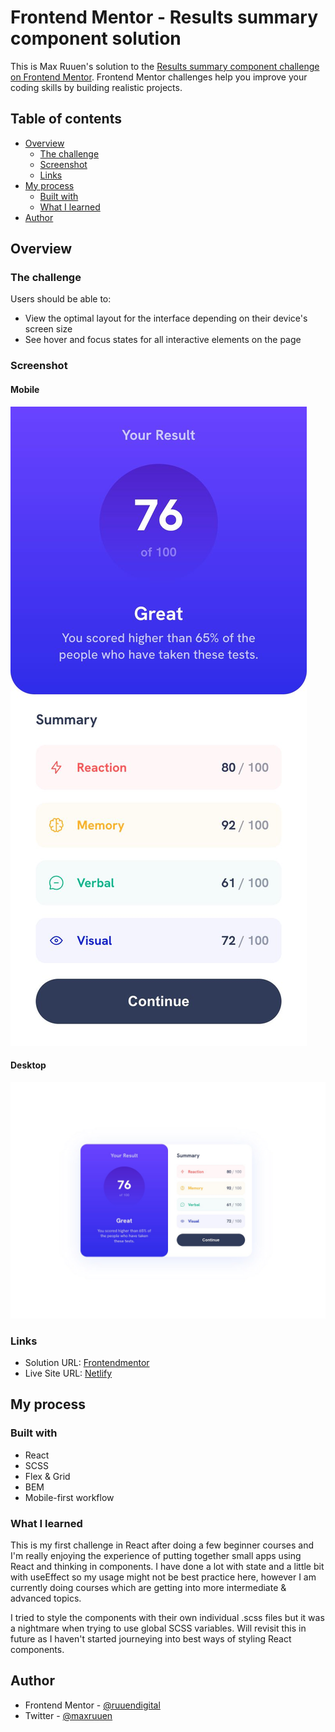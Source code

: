 # Frontend Mentor - Results summary component solution

This is Max Ruuen's solution to the [Results summary component challenge on Frontend Mentor](https://www.frontendmentor.io/challenges/results-summary-component-CE_K6s0maV). Frontend Mentor challenges help you improve your coding skills by building realistic projects.

## Table of contents

- [Overview](#overview)
  - [The challenge](#the-challenge)
  - [Screenshot](#screenshot)
  - [Links](#links)
- [My process](#my-process)
  - [Built with](#built-with)
  - [What I learned](#what-i-learned)
- [Author](#author)

## Overview

### The challenge

Users should be able to:

- View the optimal layout for the interface depending on their device's screen size
- See hover and focus states for all interactive elements on the page

### Screenshot

#### Mobile

![](./mobile.jpg)

#### Desktop

![](./desktop.jpg)

### Links

- Solution URL: [Frontendmentor](https://www.frontendmentor.io/solutions/results-summary-component-with-react-scss-and-bem-DeQs6LD5aI)
- Live Site URL: [Netlify](https://rd-challenge-result-summary.netlify.app/)

## My process

### Built with

- React
- SCSS
- Flex & Grid
- BEM
- Mobile-first workflow

### What I learned

This is my first challenge in React after doing a few beginner courses and I'm really enjoying the experience of putting together small apps using React and thinking in components. I have done a lot with state and a little bit with useEffect so my usage might not be best practice here, however I am currently doing courses which are getting into more intermediate & advanced topics.

I tried to style the components with their own individual .scss files but it was a nightmare when trying to use global SCSS variables. Will revisit this in future as I haven't started journeying into best ways of styling React components.

## Author

- Frontend Mentor - [@ruuendigital](https://www.frontendmentor.io/profile/ruuendigital)
- Twitter - [@maxruuen](https://www.twitter.com/maxruuen)
